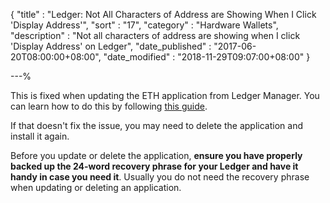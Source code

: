 {
"title"       : "Ledger: Not All Characters of Address are Showing When I Click 'Display Address'",
"sort"        : "17",
"category"    : "Hardware Wallets",
"description" : "Not all characters of address are showing when I click 'Display Address' on Ledger",
"date_published" : "2017-06-20T08:00:00+08:00",
"date_modified"  : "2018-11-29T09:07:00+08:00"
}

---%


This is fixed when updating the ETH application from Ledger Manager. You can learn how to do this by following  [this guide](https://support.ledgerwallet.com/hc/en-us/articles/360002731113).

If that doesn't fix the issue, you may need to delete the application and install it again.

Before you update or delete the application, **ensure you have properly backed up the 24-word recovery phrase for your Ledger and have it handy in case you need it**. Usually you do not need the recovery phrase when updating or deleting an application.
